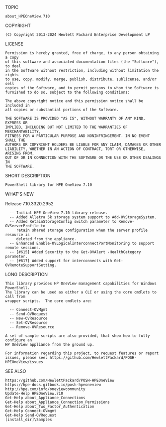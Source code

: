 ﻿TOPIC

    about_HPEOneView.710

COPYRIGHT

    (C) Copyright 2013-2024 Hewlett Packard Enterprise Development LP

LICENSE

    Permission is hereby granted, free of charge, to any person obtaining a copy
    of this software and associated documentation files (the "Software"), to deal
    in the Software without restriction, including without limitation the rights
    to use, copy, modify, merge, publish, distribute, sublicense, and/or sell
    copies of the Software, and to permit persons to whom the Software is
    furnished to do so, subject to the following conditions:

    The above copyright notice and this permission notice shall be included in
    all copies or substantial portions of the Software.

    THE SOFTWARE IS PROVIDED "AS IS", WITHOUT WARRANTY OF ANY KIND, EXPRESS OR
    IMPLIED, INCLUDING BUT NOT LIMITED TO THE WARRANTIES OF MERCHANTABILITY,
    FITNESS FOR A PARTICULAR PURPOSE AND NONINFRINGEMENT. IN NO EVENT SHALL THE
    AUTHORS OR COPYRIGHT HOLDERS BE LIABLE FOR ANY CLAIM, DAMAGES OR OTHER
    LIABILITY, WHETHER IN AN ACTION OF CONTRACT, TORT OR OTHERWISE, ARISING FROM,
    OUT OF OR IN CONNECTION WITH THE SOFTWARE OR THE USE OR OTHER DEALINGS IN
    THE SOFTWARE.

SHORT DESCRIPTION

    PowerShell library for HPE OneView 7.10

WHAT'S NEW

   Release 7.10.3320.2952

      -- Initial HPE OneView 7.10 library release.
      -- Added Alletra 5k storage system support to Add-OVStorageSystem.
      -- Added RetainStorageConfig switch parameter to Remove-OVServerProfile to
         retain shared storage configuration when the server profile resource is
         deleted from the appliance.
      -- Enhanced Enable-OVLogicalInterconnectPortMonitoring to support remote sessions.
      -- [#615] Added Security to the Get-OVAlert -HealthCategory parameter.
      -- [#617] Added support for interconnects with Get-OVRemoteSupportSetting.

LONG DESCRIPTION

    This library provides HP OneView management capabilities for Windows PowerShell.
    The library can be used as either a CLI or using the core cmdlets to call from
    wrapper scripts.  The core cmdlets are:

      -- Connect-OVMgmt
      -- Send-OVRequest
      -- New-OVResource
      -- Set-OVResource
      -- Remove-OVResource

    A set of sample scripts are also provided, that show how to fully configure an
    HP OneView appliance from the ground up.

    For information regarding this project, to request features or report
    issues, please see: https://github.com/HewlettPackard/POSH-HPEOneView/issues


SEE ALSO

    https://github.com/HewlettPackard/POSH-HPEOneView
    https://hpe-docs.gitbook.io/posh-hpeoneview
    http://hpe.com/info/oneviewcommunity
    Update-Help HPEOneView.710
    Get-Help about_Appliance_Connections
    Get-Help about_Appliance_Connection_Permissions
    Get-Help about_Two_Factor_Authentication
    Get-Help Connect-OVmgmt
    Get-Help Send-OVRequest
    [install_dir]\Samples

